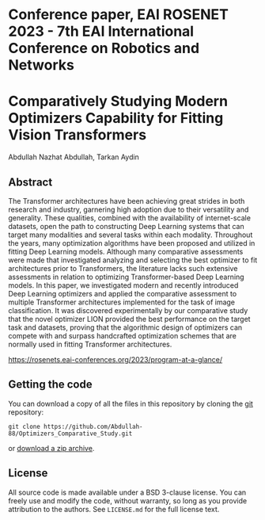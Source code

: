 # Conference paper, EAI ROSENET 2023 - 7th EAI International Conference on Robotics and Networks 
# Comparatively Studying Modern Optimizers Capability for Fitting Vision Transformers
Abdullah Nazhat Abdullah, 
Tarkan Aydin

## Abstract
The Transformer architectures have been achieving great strides in both research and industry, garnering high adoption due to
their versatility and generality. These qualities, combined with the availability of internet-scale datasets, open the path to constructing Deep
Learning systems that can target many modalities and several tasks within each modality. Throughout the years, many optimization algorithms have been proposed and utilized in fitting Deep Learning models. Although many comparative assessments were made that investigated
analyzing and selecting the best optimizer to fit architectures prior to Transformers, the literature lacks such extensive assessments in relation
to optimizing Transformer-based Deep Learning models. In this paper, we investigated modern and recently introduced Deep Learning optimizers and applied the comparative assessment to multiple Transformer architectures implemented for the task of image classification. It was
discovered experimentally by our comparative study that the novel optimizer LION provided the best performance on the target task and datasets, proving that the algorithmic design of optimizers can compete with and surpass handcrafted optimization schemes that are normally used in fitting Transformer architectures.

https://rosenets.eai-conferences.org/2023/program-at-a-glance/

## Getting the code

You can download a copy of all the files in this repository by cloning the
[git](https://git-scm.com/) repository:

    git clone https://github.com/Abdullah-88/Optimizers_Comparative_Study.git

or [download a zip archive](https://github.com/Abdullah-88/Optimizers_Comparative_Study/archive/master.zip).


## License

All source code is made available under a BSD 3-clause license. You can freely
use and modify the code, without warranty, so long as you provide attribution
to the authors. See `LICENSE.md` for the full license text.
